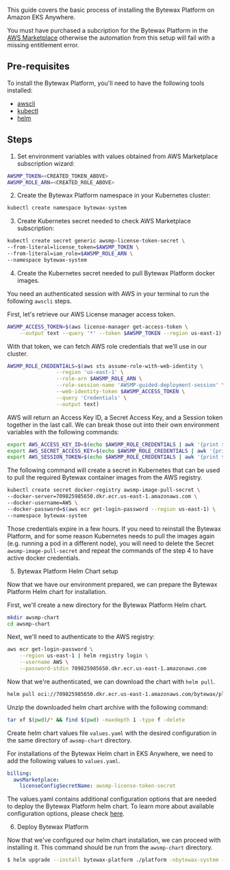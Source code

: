 This guide covers the basic process of installing the Bytewax Platform on Amazon EKS Anywhere.

You must have purchased a subcription for the Bytewax Platform in the [AWS Marketplace](https://aws.amazon.com/marketplace/pp/prodview-heqksqasqoy66)
otherwise the automation from this setup will fail with a missing entitlement error.

## Pre-requisites

To install the Bytewax Platform, you'll need to have the following tools installed:

- [awscli](https://aws.amazon.com/cli/)
- [kubectl](https://kubernetes.io/docs/tasks/tools/)
- [helm](https://helm.sh/docs/intro/install/)

## Steps

1. Set environment variables with values obtained from AWS Marketplace subscription wizard:

```bash
AWSMP_TOKEN=<CREATED_TOKEN_ABOVE>
AWSMP_ROLE_ARN=<CREATED_ROLE_ABOVE>
```

2. Create the Bytewax Platform namespace in your Kubernetes cluster:

```bash
kubectl create namespace bytewax-system
```

3. Create Kubernetes secret needed to check AWS Marketplace subscription:

```bash
kubectl create secret generic awsmp-license-token-secret \
--from-literal=license_token=$AWSMP_TOKEN \
--from-literal=iam_role=$AWSMP_ROLE_ARN \
--namespace bytewax-system
```

4. Create the Kubernetes secret needed to pull Bytewax Platform docker images.

You need an authenticated session with AWS in your terminal to run the following `awscli` steps.

First, let's retrieve our AWS License manager access token.

```bash
AWSMP_ACCESS_TOKEN=$(aws license-manager get-access-token \
    --output text --query '*' --token $AWSMP_TOKEN --region us-east-1)
```

With that token, we can fetch AWS role credentials that we'll use in our cluster.

```bash
AWSMP_ROLE_CREDENTIALS=$(aws sts assume-role-with-web-identity \
                --region 'us-east-1' \
                --role-arn $AWSMP_ROLE_ARN \
                --role-session-name 'AWSMP-guided-deployment-session' \
                --web-identity-token $AWSMP_ACCESS_TOKEN \
                --query 'Credentials' \
                --output text)
```

AWS will return an Access Key ID, a Secret Access Key, and a Session token together in the last call.
We can break those out into their own environment variables with the following commands:

```bash
export AWS_ACCESS_KEY_ID=$(echo $AWSMP_ROLE_CREDENTIALS | awk '{print $1}' | xargs)
export AWS_SECRET_ACCESS_KEY=$(echo $AWSMP_ROLE_CREDENTIALS | awk '{print $3}' | xargs)
export AWS_SESSION_TOKEN=$(echo $AWSMP_ROLE_CREDENTIALS | awk '{print $4}' | xargs)
```

The following command will create a secret in Kubernetes that can be used to pull the required Bytewax container images
from the AWS registry.

```bash
kubectl create secret docker-registry awsmp-image-pull-secret \
--docker-server=709825985650.dkr.ecr.us-east-1.amazonaws.com \
--docker-username=AWS \
--docker-password=$(aws ecr get-login-password --region us-east-1) \
--namespace bytewax-system
```

Those credentials expire in a few hours. If you need to reinstall the Bytewax
Platform, and for some reason Kubernetes needs to pull the images again
(e.g. running a pod in a different node), you will need to delete the Secret
`awsmp-image-pull-secret` and repeat the commands of the step 4 to have
active docker credentials.

5. Bytewax Platform Helm Chart setup

Now that we have our environment prepared, we can prepare the Bytewax Platform Helm chart for installation.

First, we'll create a new directory for the Bytewax Platform Helm chart.

```bash
mkdir awsmp-chart
cd awsmp-chart
```

Next, we'll need to authenticate to the AWS registry:

```bash
aws ecr get-login-password \
    --region us-east-1 | helm registry login \
    --username AWS \
    --password-stdin 709825985650.dkr.ecr.us-east-1.amazonaws.com
```

Now that we're authenticated, we can download the chart with `helm pull`.

```bash
helm pull oci://709825985650.dkr.ecr.us-east-1.amazonaws.com/bytewax/platform --version 0.1.5
```

Unzip the downloaded helm chart archive with the following command:

```bash
tar xf $(pwd)/* && find $(pwd) -maxdepth 1 -type f -delete
```

Create helm chart values file `values.yaml` with the desired configuration in the same directory of `awsmp-chart` directory.

For installations of the Bytewax Helm chart in EKS Anywhere, we need to add the following values to `values.yaml`.

```yaml
billing:
  awsMarketplace:
    licenseConfigSecretName: awsmp-license-token-secret
```

The values.yaml contains additional configuration options that are needed to deploy the Bytewax Platform helm chart.
To learn more about available configuration options, please check [here](/setup/installation).


6. Deploy Bytewax Platform

Now that we've configured our helm chart installation, we can proceed with installing it. This
command should be run from the `awsmp-chart` directory.

```bash
$ helm upgrade --install bytewax-platform ./platform -nbytewax-system -f ./values.yaml
```
